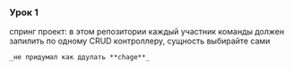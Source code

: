 ### Урок 1

спринг проект:
в этом репозитории каждый участник команды должен запилить по одному CRUD контроллеру, сущность выбирайте сами


`_не придумал как ддулать **chage**_`